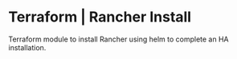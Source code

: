 # Terraform | Rancher Install

Terraform module to install Rancher using helm to complete an HA installation.
